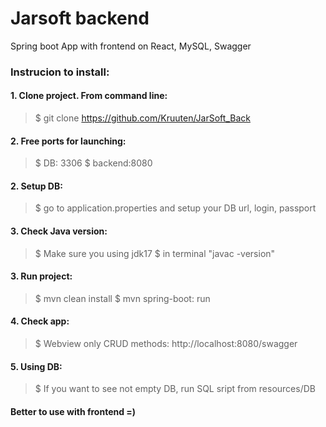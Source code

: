 # Jarsoft backend
Spring boot App with frontend on React, MySQL, Swagger

### Instrucion to install: ###
#### 1. Clone project. From command line: ####
> $ git clone https://github.com/Kruuten/JarSoft_Back

#### 2. Free ports for launching: ####
> $ DB: 3306
> $ backend:8080

#### 2.  Setup DB: ####
> $ go to application.properties and setup your DB url, login, passport

#### 3. Check Java version: ####
> $ Make sure you using jdk17
> $ in terminal "javac -version"

#### 3. Run project: ####
> $ mvn clean install
> $ mvn spring-boot: run

#### 4. Check app: ####
> $ Webview only CRUD methods: http://localhost:8080/swagger

#### 5.  Using DB: ####
> $ If you want to see not empty DB, run SQL sript from resources/DB

#### Better to use with frontend =) ####
